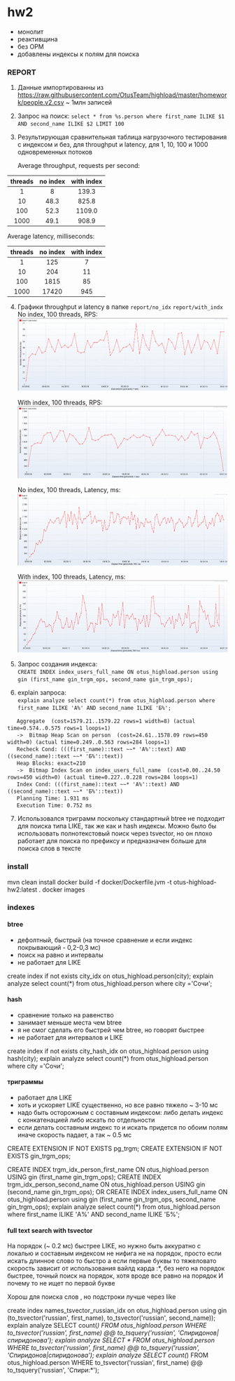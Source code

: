 # hw2

* монолит
* реактивщина
* без ОРМ
* добавлены индексы к полям для поиска


### REPORT

1. Данные импортированны из https://raw.githubusercontent.com/OtusTeam/highload/master/homework/people.v2.csv ~ 1млн записей
2. Запрос на поиск:
   `select * from %s.person where first_name ILIKE $1 AND second_name ILIKE $2 LIMIT 100`
3. Результирующая сравнительная таблица нагрузочного тестирования с индексом и без, для throughput и latency, для 1, 10, 100 и 1000 одновременных потоков

   Average throughput, requests per second:

| threads | no index | with index |
|:-------:|:--------:|:----------:|
|    1    |    8     |   139.3    |
|   10    |   48.3   |   825.8    |
|   100   |   52.3   |   1109.0   |
|  1000   |   49.1   |   908.9    |

Average latency, milliseconds:

| threads | no index | with index |
|:-------:|:--------:|:----------:|
|    1    |   125    |     7      |
|   10    |   204    |     11     |
|   100   |   1815   |     85     |
|  1000   |  17420   |    945     |

4. Графики throughput и latency в папке `report/no_idx` `report/with_indx`   
   No index, 100 threads, RPS:
   ![ast text](report/no_idx/0100_threads-rps.PNG "No index, 100 threads, RPS")

   With index, 100 threads, RPS:
   ![alt text](report/with_indx/0100_threads-rps.PNG "With index, 100 threads, RPS")
   
   No index, 100 threads, Latency, ms:
   ![ast text](report/no_idx/0100_threads-latency.PNG "No index, 100 threads, Latency")

   With index, 100 threads, Latency, ms:
   ![alt text](report/with_indx/0100_threads-latency.PNG "With index, 100 threads, Latency")
 
5. Запрос создания индекса:   
   `CREATE INDEX index_users_full_name ON otus_highload.person using gin (first_name gin_trgm_ops, second_name gin_trgm_ops);`
6. explain запроса:   
   ```explain analyze select count(*) from otus_highload.person where first_name ILIKE 'А%' AND second_name ILIKE 'Б%';```
```
   Aggregate  (cost=1579.21..1579.22 rows=1 width=8) (actual time=0.574..0.575 rows=1 loops=1)
   ->  Bitmap Heap Scan on person  (cost=24.61..1578.09 rows=450 width=0) (actual time=0.249..0.563 rows=284 loops=1)
   Recheck Cond: (((first_name)::text ~~* 'А%'::text) AND ((second_name)::text ~~* 'Б%'::text))
   Heap Blocks: exact=210
   ->  Bitmap Index Scan on index_users_full_name  (cost=0.00..24.50 rows=450 width=0) (actual time=0.227..0.228 rows=284 loops=1)
   Index Cond: (((first_name)::text ~~* 'А%'::text) AND ((second_name)::text ~~* 'Б%'::text))
   Planning Time: 1.931 ms
   Execution Time: 0.752 ms
```
7. Использовался триграмм поскольку стандартный btree не подходит для поиска типа LIKE, так же как и hash индексы.
   Можно было бы использовать полнотекстовый поиск через tsvector, но он плохо работает для поиска по префиксу и предназначен
   больше для поиска слов в тексте


### install

mvn clean install
docker build -f docker/Dockerfile.jvm -t otus-highload-hw2:latest .
docker images

### indexes

#### btree
- дефолтный, быстрый (на точное сравнение и если индекс покрывающий - 0,2-0,3 мс)
- поиск на равно и интервалы
- не работает для LIKE


create index if not exists city_idx on otus_highload.person(city);
explain analyze select count(*) from otus_highload.person where city ='Сочи';

#### hash
- сравнение только на равенство
- занимает меньше места чем btree
- я не смог сделать его быстрей чем btree, но говорят быстрее
- не работает для интервалов и LIKE

create index if not exists city_hash_idx on otus_highload.person using hash(city);
explain analyze select count(*) from otus_highload.person where city ='Сочи';

#### триграммы

- работает для LIKE
- хоть и ускоряет LIKE существенно, но все равно тяжело ~ 3-10 мс
- надо быть осторожным с составным индексом: либо делать индекс с конкатенацией либо искать по отдельности
- если делать составным индекс то и искать придется по обоим полям иначе скорость падает, а так ~ 0.5 мс

CREATE EXTENSION IF NOT EXISTS pg_trgm;
CREATE EXTENSION IF NOT EXISTS gin_trgm_ops;

CREATE INDEX trgm_idx_person_first_name ON otus_highload.person USING gin (first_name gin_trgm_ops);
CREATE INDEX trgm_idx_person_second_name ON otus_highload.person USING gin (second_name gin_trgm_ops);
OR
CREATE INDEX index_users_full_name ON otus_highload.person using gin (first_name gin_trgm_ops, second_name gin_trgm_ops);
explain analyze select count(*) from otus_highload.person where first_name ILIKE 'А%' AND second_name ILIKE 'Б%';

#### full text search with tsvector

На порядок (~ 0.2 мс) быстрее LIKE, но нужно быть аккуратно с локалью и составным индексом
не нифига не на порядок, просто если искать длинное слово то быстро а если первые буквы то тяжеловато
скорость зависит от использования вайлд карда :*, без него на порядок быстрее, точный поиск на порядок, хотя вроде все равно на порядок
И почему то не ищет по первой букве

Хорош для поиска слов , но подстроки лучше через like

create index names_tsvector_russian_idx on otus_highload.person using gin (to_tsvector('russian', first_name), to_tsvector('russian', second_name));
explain analyze SELECT count(*) FROM otus_highload.person WHERE to_tsvector('russian', first_name) @@ to_tsquery('russian', 'Спиридонов|спиридонова');
explain analyze SELECT * FROM otus_highload.person WHERE to_tsvector('russian', first_name) @@ to_tsquery('russian', 'Спиридонов|спиридонова');
explain analyze SELECT count(*) FROM otus_highload.person WHERE to_tsvector('russian', first_name) @@ to_tsquery('russian', 'Спири:*');


